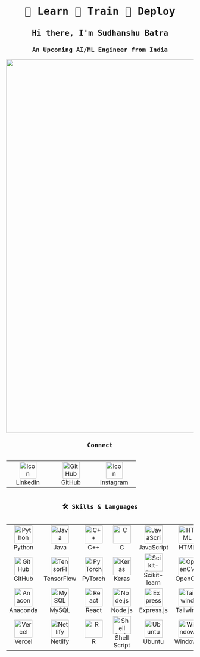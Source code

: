 <h1 align="center"><samp>🤖 Learn  🔬 Train  🚀 Deploy</samp></h1>

<h2 align="center"><samp>Hi there, I'm Sudhanshu Batra</samp></h2>
<h3 align="center"><samp>An Upcoming AI/ML Engineer from India</samp></h3>


<img align="center" width="1000" src="https://media.giphy.com/media/v1.Y2lkPTc5MGI3NjExcWZweXRnaHN0M2xreGxubjgwNGNqenNwZXNyczMxbHh4djRyaDNwMyZlcD12MV9naWZzX3NlYXJjaCZjdD1n/CVtNe84hhYF9u/giphy.gif" />
<div style="margin-bottom: 20px;"></div>




<h3 align="center"><samp>Connect</samp></h3>

<div style="display: flex; align-items: flex-start; align: center">
  <table align="center">
    <tr>
      <td align="center" width="100">
        <a href="https://www.linkedin.com/in/sudhanshu-batra/">
          <img src="https://skillicons.dev/icons?i=linkedin" alt="icon" width="45" height="45" />
          <br>LinkedIn
        </a>
      </td>
      <td align="center" width="100">
        <a href="https://github.com/Sudhanshub27">
          <img src="https://skillicons.dev/icons?i=github" width="45" height="45" alt="GitHub" />
          <br>GitHub
        </a>
      </td>
      <td align="center" width="100">
        <a href="https://www.instagram.com/batra_sudhanshu/">
          <img src="https://skillicons.dev/icons?i=instagram" alt="icon" width="45" height="45" />
          <br>Instagram
        </a>
      </td>
    </tr>
  </table>
</div>

<h3 align="center"><samp>🛠️ Skills & Languages</samp></h3>
<div style="display: flex; align-items: flex-start; align: center">
  <table align="center">
    <tr>
      <td align="center" width="100">
        <a href="https://www.python.org/">
          <img src="https://skillicons.dev/icons?i=python" width="48" height="48" alt="Python" />
        </a>
        <br>Python
      </td>
      <td align="center" width="100">
        <a href="https://www.java.com/">
          <img src="https://skillicons.dev/icons?i=java" width="48" height="48" alt="Java" />
        </a>
        <br>Java
      </td>
      <td align="center" width="100">
        <a href="https://isocpp.org/">
          <img src="https://skillicons.dev/icons?i=cpp" width="48" height="48" alt="C++" />
        </a>
        <br>C++
      </td>
      <td align="center" width="100">
        <a href="https://en.cppreference.com/w/c">
          <img src="https://skillicons.dev/icons?i=c" width="48" height="48" alt="C" />
        </a>
        <br>C
      </td>
      <td align="center" width="100">
        <a href="https://developer.mozilla.org/en-US/docs/Web/JavaScript">
          <img src="https://skillicons.dev/icons?i=javascript" width="48" height="48" alt="JavaScript" />
        </a>
        <br>JavaScript
      </td>
      <td align="center" width="100">
        <a href="https://html.spec.whatwg.org/">
          <img src="https://skillicons.dev/icons?i=html" width="48" height="48" alt="HTML" />
        </a>
        <br>HTML
      </td>
      <td align="center" width="100">
        <a href="https://www.w3.org/Style/CSS/">
          <img src="https://skillicons.dev/icons?i=css" width="48" height="48" alt="CSS" />
        </a>
        <br>CSS
      </td>
      <td align="center" width="100">
        <a href="https://git-scm.com/">
          <img src="https://skillicons.dev/icons?i=git" width="48" height="48" alt="Git" />
        </a>
        <br>Git
      </td>
    </tr>
    <tr>
      <td align="center" width="100">
        <a href="https://github.com/">
          <img src="https://skillicons.dev/icons?i=github" width="48" height="48" alt="GitHub" />
        </a>
        <br>GitHub
      </td>
      <td align="center" width="100">
        <a href="https://www.tensorflow.org/">
          <img src="https://skillicons.dev/icons?i=tensorflow" width="48" height="48" alt="TensorFlow" />
        </a>
        <br>TensorFlow
      </td>
      <td align="center" width="100">
  <a href="https://pytorch.org/">
    <img src="https://skillicons.dev/icons?i=pytorch" width="48" height="48" alt="PyTorch" />
  </a>
  <br>PyTorch
</td>
      <td align="center" width="100">
        <a href="https://keras.io/">
          <img src="https://upload.wikimedia.org/wikipedia/commons/a/ae/Keras_logo.svg" width="48" height="48" alt="Keras" />
        </a>
        <br>Keras
      </td>
      <td align="center" width="100">
        <a href="https://scikit-learn.org/">
          <img src="https://upload.wikimedia.org/wikipedia/commons/0/05/Scikit_learn_logo_small.svg" width="48" height="48" alt="Scikit-learn" />
        </a>
        <br>Scikit-learn
      </td>
      <td align="center" width="100">
        <a href="https://opencv.org/">
          <img src="https://upload.wikimedia.org/wikipedia/commons/3/32/OpenCV_Logo_with_text_svg_version.svg" width="48" height="48" alt="OpenCV" />
        </a>
        <br>OpenCV
      </td>
      <td align="center" width="100">
        <a href="https://huggingface.co/">
          <img src="https://huggingface.co/front/assets/huggingface_logo-noborder.svg" width="48" height="48" alt="Hugging Face" />
        </a>
        <br>Hugging Face
      </td>
      <td align="center" width="100">
        <a href="https://colab.research.google.com/">
          <img src="https://colab.research.google.com/img/colab_favicon_256px.png" width="48" height="48" alt="Google Colab" />
        </a>
        <br>Google Colab
      </td>
    </tr>
    <tr>
      <td align="center" width="100">
  <a href="https://www.anaconda.com/">
    <img src="https://skillicons.dev/icons?i=anaconda" width="48" height="48" alt="Anaconda" />
  </a>
  <br>Anaconda
</td>
      <td align="center" width="100">
        <a href="https://www.mysql.com/">
          <img src="https://skillicons.dev/icons?i=mysql" width="48" height="48" alt="MySQL" />
        </a>
        <br>MySQL
      </td>
      <td align="center" width="100">
        <a href="https://react.dev/">
          <img src="https://skillicons.dev/icons?i=react" width="48" height="48" alt="React" />
        </a>
        <br>React
      </td>
      <td align="center" width="100">
        <a href="https://nodejs.org/">
          <img src="https://skillicons.dev/icons?i=nodejs" width="48" height="48" alt="Node.js" />
        </a>
        <br>Node.js
      </td>
      <td align="center" width="100">
        <a href="https://expressjs.com/">
          <img src="https://skillicons.dev/icons?i=express" width="48" height="48" alt="Express.js" />
        </a>
        <br>Express.js
      </td>
      <td align="center" width="100">
        <a href="https://tailwindcss.com/">
          <img src="https://skillicons.dev/icons?i=tailwind" width="48" height="48" alt="Tailwind" />
        </a>
        <br>Tailwind
      </td>
      <td align="center" width="100">
        <a href="https://getbootstrap.com/">
          <img src="https://skillicons.dev/icons?i=bootstrap" width="48" height="48" alt="Bootstrap" />
        </a>
        <br>Bootstrap
      </td>
      <td align="center" width="100">
        <a href="https://firebase.google.com/">
          <img src="https://skillicons.dev/icons?i=firebase" width="48" height="48" alt="Firebase" />
        </a>
        <br>Firebase
      </td>
    </tr>
    <tr>
      <td align="center" width="100">
        <a href="https://vercel.com/">
          <img src="https://skillicons.dev/icons?i=vercel" width="48" height="48" alt="Vercel" />
        </a>
        <br>Vercel
      </td>
      <td align="center" width="100">
        <a href="https://www.netlify.com/">
          <img src="https://skillicons.dev/icons?i=netlify" width="48" height="48" alt="Netlify" />
        </a>
        <br>Netlify
      </td>
      <td align="center" width="100">
        <a href="https://www.r-project.org/">
          <img src="https://skillicons.dev/icons?i=r" width="48" height="48" alt="R" />
        </a>
        <br>R
      </td>
      <td align="center" width="100">
        <a href="https://www.shellscript.sh/">
          <img src="https://skillicons.dev/icons?i=bash" width="48" height="48" alt="Shell Script" />
        </a>
        <br>Shell Script
      </td>
      <td align="center" width="100">
        <a href="https://www.ubuntu.com/">
          <img src="https://skillicons.dev/icons?i=ubuntu" width="48" height="48" alt="Ubuntu" />
        </a>
        <br>Ubuntu
      </td>
      <td align="center" width="100">
        <a href="https://www.microsoft.com/windows/">
          <img src="https://skillicons.dev/icons?i=windows" width="48" height="48" alt="Windows" />
        </a>
        <br>Windows
      </td>
      <td align="center" width="100">
        <a href="https://www.figma.com/">
          <img src="https://skillicons.dev/icons?i=figma" width="48" height="48" alt="Figma" />
        </a>
        <br>Figma
      </td>
      <td align="center" width="100">
        <a href="https://code.visualstudio.com/">
          <img src="https://skillicons.dev/icons?i=vscode" width="48" height="48" alt="VS Code" />
        </a>
        <br>VS Code
      </td>
    </tr>
  </table>
</div>

